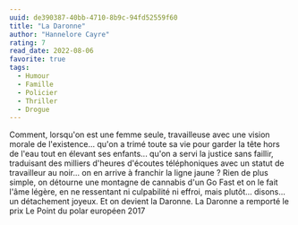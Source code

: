 ```yaml
---
uuid: de390387-40bb-4710-8b9c-94fd52559f60
title: "La Daronne"
author: "Hannelore Cayre"
rating: 7
read_date: 2022-08-06
favorite: true
tags:
  - Humour
  - Famille
  - Policier
  - Thriller
  - Drogue
---
```


Comment, lorsqu'on est une femme seule, travailleuse avec une vision morale de l'existence... qu'on a trimé toute sa vie pour garder la tête hors de l'eau tout en élevant ses enfants... qu'on a servi la justice sans faillir, traduisant des milliers d'heures d'écoutes téléphoniques avec un statut de travailleur au noir... on en arrive à franchir la ligne jaune ? Rien de plus simple, on détourne une montagne de cannabis d'un Go Fast et on le fait l'âme légère, en ne ressentant ni culpabilité ni effroi, mais plutôt... disons... un détachement joyeux. Et on devient la Daronne. La Daronne a remporté le prix Le Point du polar européen 2017